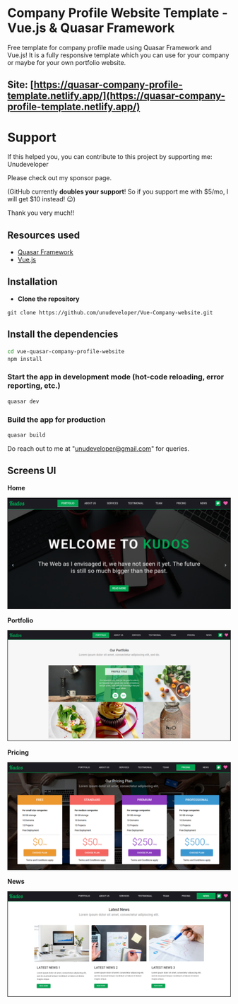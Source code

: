 # Company Profile Website Template - Vue.js & Quasar Framework

Free template for company profile made using Quasar Framework and Vue.js! It is a fully responsive template which you can use for your company or maybe for your own portfolio website.

## Site: [https://quasar-company-profile-template.netlify.app/](https://quasar-company-profile-template.netlify.app/)

# Support

If this helped you, you can contribute to this project by supporting me: Unudeveloper

Please check out my sponsor page.

(GitHub currently **doubles your support**! So if you support me with $5/mo, I will get $10 instead! 😉)

Thank you very much!!

## Resources used
* [Quasar Framework](https://quasar.dev/)
* [Vue.js](https://vuejs.org/)

## Installation

* **Clone the repository**

```
git clone https://github.com/unudeveloper/Vue-Company-website.git
```

## Install the dependencies
```bash
cd vue-quasar-company-profile-website
npm install
```

### Start the app in development mode (hot-code reloading, error reporting, etc.)
```bash
quasar dev
```


### Build the app for production
```bash
quasar build
```

Do reach out to me at "unudeveloper@gmail.com" for queries.

## Screens UI
**Home**
<p float="left">
	<kbd>
<img src="assets/home.png" border="1" alt="Home"
	title="Home"  />
		</kbd>
</p>

**Portfolio**
<p float="left">
	<kbd>
<img src="assets/portfolio.png" border="1" alt="Portfolio"
	title="Portfolio"  />	
	</kbd>
</p>

**Pricing**
<p float="left">
	<kbd>
<img src="assets/pricing.png" border="1" alt="Pricing"
	title="Pricing"  />
	</kbd>
</p>

**News**
<p float="left">
	<kbd>
<img src="assets/news.png" border="1" alt="News"
	title="News"  />
	</kbd>
</p>
